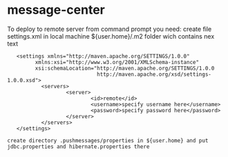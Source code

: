 # message-center
To deploy to remote server from command prompt you need:
    create file settings.xml in local machine ${user.home}/.m2 folder wich contains nex text
    
       <settings xmlns="http://maven.apache.org/SETTINGS/1.0.0"
             xmlns:xsi="http://www.w3.org/2001/XMLSchema-instance"
             xsi:schemaLocation="http://maven.apache.org/SETTINGS/1.0.0
                                 http://maven.apache.org/xsd/settings-1.0.0.xsd">
               <servers>
                       <server>
                               <id>remote</id>
                               <username>specify username here</username>
                               <password>specify password here</password>
                       </server>
               </servers>
       </settings>
    
    create directory .pushmessages/properties in ${user.home} and put jdbc.properties and hibernate.properties there 
